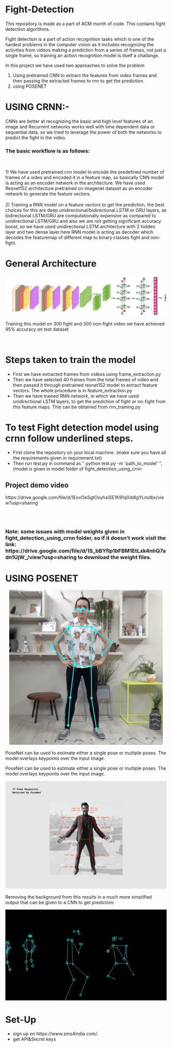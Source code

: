 # Fight-Detection
This repository is made as a part of ACM month of code. This contains fight detection algorithms.

Fight detection is a part of action recognition tasks which is one of the hardest problems in the computer vision as it includes recognizing the activities from videos making a prediction from a series of frames, not just a single frame, so training an action recognition model is itself a challange.

In this project we have used two approaches to solve the problem
1) Using pretrained CNN to extract the features from video frames and then passing the extracted frames to rnn to get the prediction.
2) using POSENET

  <h1> USING CRNN:- </h1>
      CNNs are better at recognizing the basic and high level features of an image and Recurrent networks works well with time dependent data or sequential data, so we tried to leverage the power of both the networks to predict the fight in the video.
      <h3>The basic workflow is as follows:</h3><br>
      <p>
            1) We have used pretrained cnn model to encode the predefined number of frames of a video and encoded it in a feature map, so basically CNN model is acting as an encoder network in the architecture. We have used Resnet152 architecture pretrained on imagenet dataset as an encoder network to generate the feature vectors.<br><br>
            2) Training a RNN model on a feature vectors to get the prediction, the best choices for this are deep unidirectional/bidirectional LSTM or GRU layers, as bidirectional LSTM/GRU are computationally expensive as compared to unidirectional LSTM/GRU and also we are not getting significant accuracy boost, so we have used unidirectional LSTM architecture with 2 hidden layer and two dense layer.here RNN model is acting as decoder which decodes the featuremap of different map to binary classes fight and non-fight.</p>
                                <p>   <h1>General Architecture</h1> </p>  
                                 <p align="center" margin-top="20">
                                          <img src="images_for_readme/crnn.png">
                                  </p>
     <p> Training this model on 300 fight and 300 non-fight video we have achieved 95% accuracy on test dataset </p><br>
    <h1> Steps taken to train the model </h1>
    <ul>
  <li> First we have extracted frames from videos using frame_extraction.py </li>
  <li> Then we have selected 40 frames from the total frames of video and then passed it through pretrained resnet152 model to extract feature vectors. The whole procedure is in feature_extraction.py </li>
  <li> Then we have trained RNN network, in which we have used unidirectional LSTM layers, to get the prediction of fight or no-fight from this feature maps. This can be obtained from rnn_training.py  </li>
    </ul>
   <h1> To test Fight detection model using crnn follow underlined steps.</h1>
<ul>
  <li> First clone the repository on your local machine. (make sure you have all the requirements given in requirement.txt)</li>
  <li> Then run test.py in command as " python test.py -m 'path_to_model' ", (model is given in model folder of fight_detection_using_crnn </li>
</ul>
  <h2> Project demo video </h2>
  <p>https://drive.google.com/file/d/1EovOeSgtOsyhsiSE1K91q0ddIgYLmdbx/view?usp=sharing</p> <br><br>
   
  <h3> Note: some issues with model weights given in fight_detection_using_crnn folder, so if it doesn't work visit the link: https://drive.google.com/file/d/1S_bBYflp1bFBM1EtLxk4nhQ7adn1UjW_/view?usp=sharing to download the weight files. </h3>
  
<h1> USING POSENET</h1>

<p align="center" margin-top="20">
    <img src="images_for_readme/pose_estimation.gif">
</p>

<p>
PoseNet can be used to estimate either a single pose or multiple poses. The model overlays keypoints over the input image.
</p>
  

  <p>
  PoseNet can be used to estimate either a single pose or multiple poses. The model overlays keypoints over the input image.
  </p>
    <p align="center" margin-top="20">
      <img src="images_for_readme/pose.png">
  </p>
  <p>
  Removing the background from this results in a much more simplified output that can be given to a CNN to get prediction:
   </p>
      <p align="center" margin-top="20">
      <img src="images_for_readme/pose.jpg">
  </p>

 <h1>Set-Up </h1>
 <ul>
  <li>sign up on https://www.sms4india.com/.</li>
   <li>get API&Secret keys </li>
</ul>
